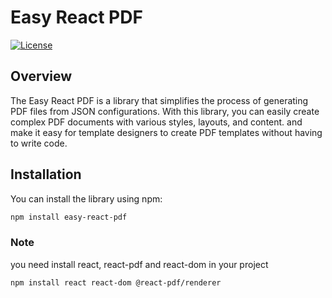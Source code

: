 # Easy React PDF

[![License](https://img.shields.io/badge/License-MIT-blue.svg)](https://opensource.org/licenses/MIT)

## Overview

The Easy React PDF is a library that simplifies the process of generating PDF files from JSON configurations. With this library, you can easily create complex PDF documents with various styles, layouts, and content. and make it easy for template designers to create PDF templates without having to write code.

## Installation

You can install the library using npm:

```bash
npm install easy-react-pdf
```

### Note

you need install react, react-pdf and react-dom in your project

```bash
npm install react react-dom @react-pdf/renderer
```
